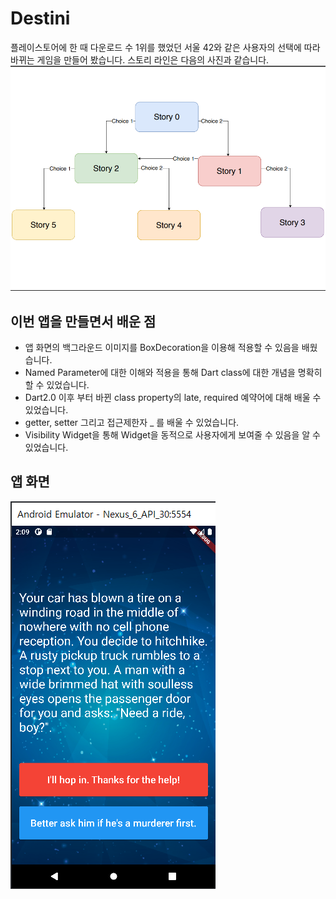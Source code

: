 # Destini
플레이스토어에 한 때 다운로드 수 1위를 했었던 서울 42와 같은 사용자의 선택에 따라 바뀌는 게임을 만들어 봤습니다. 스토리 라인은 다음의 사진과 같습니다.
![스토리라인](./picture/story_line.png)

## 이번 앱을 만들면서 배운 점
- 앱 화면의 백그라운드 이미지를 BoxDecoration을 이용해 적용할 수 있음을 배웠습니다.
- Named Parameter에 대한 이해와 적용을 통해 Dart class에 대한 개념을 명확히 할 수 있었습니다.
- Dart2.0 이후 부터 바뀐 class property의 late, required 예약어에 대해 배울 수 있었습니다.
- getter, setter 그리고 접근제한자 _ 를 배울 수 있었습니다.
- Visibility Widget을 통해 Widget을 동적으로 사용자에게 보여줄 수 있음을 알 수 있었습니다.

## 앱 화면
![Android](./picture/android.png)